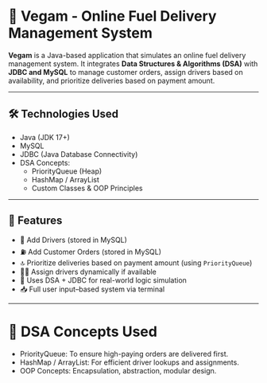 # 🚛 Vegam - Online Fuel Delivery Management System

**Vegam** is a Java-based application that simulates an online fuel delivery management system. It integrates **Data Structures & Algorithms (DSA)** with **JDBC and MySQL** to manage customer orders, assign drivers based on availability, and prioritize deliveries based on payment amount.

---

## 🛠️ Technologies Used

- Java (JDK 17+)
- MySQL
- JDBC (Java Database Connectivity)
- DSA Concepts:
  - PriorityQueue (Heap)
  - HashMap / ArrayList
  - Custom Classes & OOP Principles

---

## 🔧 Features

- 🚗 Add Drivers (stored in MySQL)
- ⛽ Add Customer Orders (stored in MySQL)
- 🔝 Prioritize deliveries based on payment amount (using `PriorityQueue`)
- 👨‍✈️ Assign drivers dynamically if available
- 🧠 Uses DSA + JDBC for real-world logic simulation
- 📥 Full user input–based system via terminal

---

# 🧠 DSA Concepts Used
- PriorityQueue: To ensure high-paying orders are delivered first.
- HashMap / ArrayList: For efficient driver lookups and assignments.
- OOP Concepts: Encapsulation, abstraction, modular design. 
